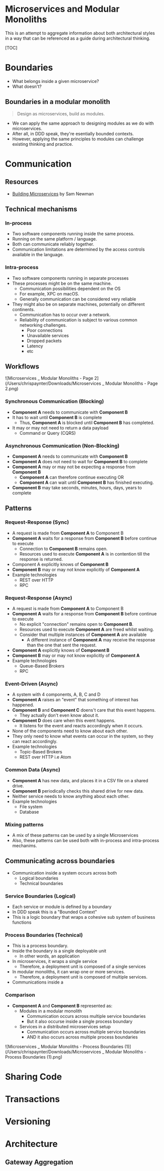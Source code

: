 # Microservices and Modular Monoliths

This is an attempt to aggregate information about both architectural styles in a way that can be referenced as a guide during architectural thinking.

[TOC]

# Boundaries

- What belongs inside a given microservice?
- What doesn't?

## Boundaries in a modular monolith

> Design as microservices, build as modules.

- We can apply the same approach to designing modules as we do with microservices.
- After all, in DDD speak, they're esentially bounded contexts.
- However, applying the same principles to modules can challenge existing thinking and practice.

# Communication

## Resources

- [Building Microservices](https://samnewman.io/books/building_microservices_2nd_edition/) by Sam Newman

## Technical mechanisms

### In-process

- Two software components running inside the same process.
- Running on the same platform / language.
- Both can communicate reliably together.
- Communication limitations are determined by the access controls available in the language.

### Intra-process

- Two software components running in separate processes
- These processes might be on the same machine.
  - Communication possibilities dependent on the OS
  - For example, XPC on macOS.
  - Generally communication can be considered very reliable
- They might also be on separate machines, potentially on different continents.
  - Communication has to occur over a network.
  - Reliability of communication is subject to various common networking challenges.
    - Poor connections
    - Unavailable services
    - Dropped packets
    - Latency
    - etc

## Workflows

![Microservices _ Modular Monoliths - Page 2](/Users/chrispaynter/Downloads/Microservices _ Modular Monoliths - Page 2.png)

### Synchronous Communication (Blocking)

- **Component A** needs to communicate with **Component B**
- It has to wait until **Component B** is complete
  - Thus, **Component A** is blocked until **Component B** has completed.
- It may or may not need to return a data payload
  - Command or Query (CQRS)

### Asynchronous Communication (Non-Blocking)

- **Component A** needs to communicate with **Component B**
- **Component A** does not need to wait for **Component B** to complete
- **Component A** may or may not be expecting a response from **Component B**
  - **Component A** can therefore continue executing OR
  - **Component A** can wait until **Component B** has finished executing.
- **Component B** may take seconds, minutes, hours, days, years to complete

## Patterns

### Request-Response (Sync)

- A request is made from **Component A** to Component B
- **Component A** waits for a response from **Component B** before continue to execute
  - Connection to **Component B** remains open.
  - Resources used to execute **Component A** is in contention till the response is returned.
- Component A explicitly knows of **Component B**
- **Component B** may or may not know explicitly of **Component A**
- Example technologies
  - REST over HTTP
  - RPC

### Request-Response (Async)

- A request is made from **Component A** to Component B
- **Component A** waits for a response from **Component B** before continue to execute
  - No explicit "connection" remains open to **Component B**.
  - Resources used to execute **Component A** are freed whilst waiting.
  - Consider that multiple instances of **Component A** are available
    - A different instance of **Component A** may receive the response than the one that sent the request.
- **Component A** explicitly knows of **Component B**
- **Component B** may or may not know explicitly of **Component A**
- Example technologies
  - Queue-Based Brokers
  - RPC

### Event-Driven (Async)

- A system with 4 components, A, B, C and D
- **Component A** raises an "event" that something of interest has happened.
- **Component B** and **Component C** doens't care that this event happens.
  - They actually don't even know about it.
- **Component D** does care when this event happens.
  - It listens for the event and reacts accordingly when it occurs.
- None of the components need to know about each other.
- They only need to know what events can occur in the system, so they can react accordingly.
- Example technologies
  - Topic-Based Brokers
  - REST over HTTP i.e Atom

### Common Data (Async)

- **Component A** has new data, and places it in a CSV file on a shared drive.
- **Component B** periodically checks this shared drive for new data.
- Neither service needs to know anything about each other.
- Example technologies
  - File system
  - Database

### Mixing patterns

- A mix of these patterns can be used by a single Microservices
- Also, these patterns can be used both with in-process and intra-process mechanims.

## Communicating across boundaries

- Communication inside a system occurs across both
  - Logical boundaries
  - Technical boundaries

### Service Boundaries (Logical)

- Each service or module is defined by a boundary
- In DDD speak this is a "Bounded Context"
- This is a logic boundary that wraps a cohesive sub system of business functions

### Process Boundaries (Technical)

- This is a process boundary.
- Inside the boundary is a single deployable unit
  - In other words, an application
- In microservices, it wraps a single service
  - Therefore, a deployment unit is composed of a single services
- In modular monoliths, it can wrap one or more services.
  - Therefore, a deployment unit is composed of multiple services.
- Communications inside a 

### Comparison

- **Component A** and **Component B** represented as:
  - Modules in a modular monolith 
    - Communication occurs across multiple service boundaries
    - But it also occurse inside a single process boundary
  - Services in a distributed microservices setup
    - Communication occurs across multiple service boundaries
    - AND it also occurs across multiple process boundaries

![Microservices _ Modular Monoliths - Process Boundaries (1)](/Users/chrispaynter/Downloads/Microservices _ Modular Monoliths - Process Boundaries (1).png)

# Sharing Code

# Transactions

# Versioning

# Architecture

## Gateway Aggregation



